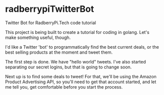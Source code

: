# radberrypiTwitterBot
Twitter Bot for RadberryPi.Tech code tutorial

This project is being built to create a tutorial for coding in golang. Let's make something useful, though.

I'd like a Twitter 'bot' to programmatically find the best current deals, or the best selling products at the moment and tweet them.

The first step is done. We have "hello world" tweets.  I've also started separating our secret logins, but that is going to change soon.

Next up is to find some deals to tweet!  For that, we'll be using the Amazon Product Advertising API, so you'll need to get that account started, and let me tell you, get comfortable before you start the process.
